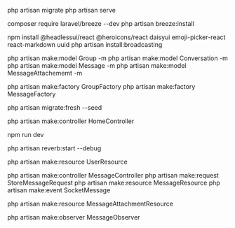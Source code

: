php artisan migrate
php artisan serve

composer require laravel/breeze --dev
php artisan breeze:install

npm install @headlessui/react @heroicons/react daisyui emoji-picker-react react-markdown uuid
php artisan install:broadcasting

php artisan make:model Group -m
php artisan make:model Conversation -m
php artisan make:model Message -m
php artisan make:model MessageAttachememt -m

php artisan make:factory GroupFactory
php artisan make:factory MessageFactory

php artisan migrate:fresh --seed

php artisan make:controller HomeController

npm run dev

php artisan reverb:start --debug

php artisan make:resource UserResource

php artisan make:controller MessageController
php artisan make:request StoreMessageRequest
php artisan make:resource MessageResource
php artisan make:event SocketMessage

php artisan make:resource MessageAttachmentResource

php artisan make:observer MessageObserver